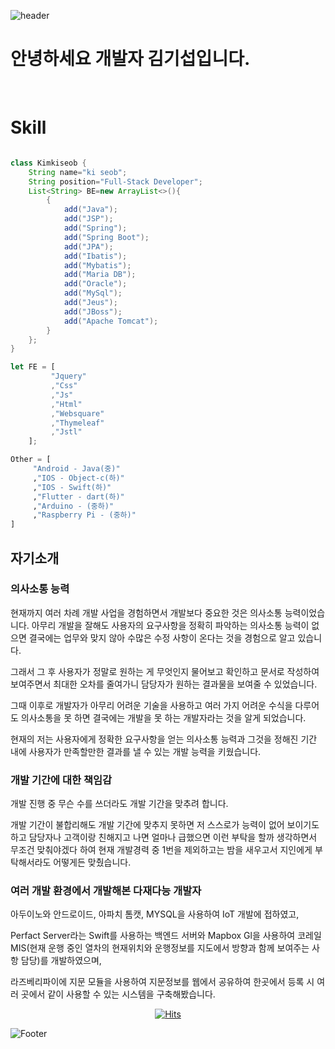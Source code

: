 ![header](https://capsule-render.vercel.app/api?type=waving&color=white&height=200&section=header&text=&fontSize=0)

<H1> 안녕하세요 개발자 김기섭입니다. </H1>
<br>

# Skill
```java

class Kimkiseob {
	String name="ki seob";
	String position="Full-Stack Developer";
	List<String> BE=new ArrayList<>(){
		{
			add("Java");
			add("JSP");
			add("Spring");
			add("Spring Boot");
			add("JPA");
			add("Ibatis");
			add("Mybatis");
			add("Maria DB");
			add("Oracle");
			add("MySql");
			add("Jeus");
			add("JBoss");
			add("Apache Tomcat");
		}
	};
}
```

```javaScript
let FE = [
         "Jquery"
         ,"Css"
         ,"Js"
         ,"Html"
         ,"Websquare"
         ,"Thymeleaf"
         ,"Jstl"
	];
```

```python
Other = [
     "Android - Java(중)"
     ,"IOS - Object-c(하)"
     ,"IOS - Swift(하)"
     ,"Flutter - dart(하)"
     ,"Arduino - (중하)"
     ,"Raspberry Pi - (중하)"
] 
```
## 자기소개 

### 의사소통 능력
현재까지 여러 차례 개발 사업을 경험하면서 개발보다 중요한 것은 의사소통 능력이었습니다.
아무리 개발을 잘해도 사용자의 요구사항을 정확히 파악하는 의사소통 능력이 없으면 결국에는 업무와 맞지 않아 수많은 수정 사항이 온다는 것을 경험으로 알고 있습니다.

그래서 그 후 사용자가 정말로 원하는 게 무엇인지 물어보고 확인하고 문서로 작성하여 보여주면서 최대한 오차를 줄여가니 담당자가 원하는 결과물을 보여줄 수 있었습니다.

그때 이후로 개발자가 아무리 어려운 기술을 사용하고 여러 가지 어려운 수식을 다루어도 의사소통을 못 하면 결국에는 개발을 못 하는 개발자라는 것을 알게 되었습니다.

현재의 저는 사용자에게 정확한 요구사항을 얻는 의사소통 능력과 그것을 정해진 기간 내에 사용자가 만족할만한 결과를 낼 수 있는 개발 능력을 키웠습니다.

### 개발 기간에 대한 책임감
개발 진행 중 무슨 수를 쓰더라도 개발 기간을 맞추려 합니다.

개발 기간이 불합리해도 개발 기간에 맞추지 못하면 저 스스로가 능력이 없어 보이기도 하고 담당자나 고객이랑 친해지고 나면 얼마나 급했으면 이런 부탁을 할까 생각하면서 무조건 맞춰야겠다 하여 현재 개발경력 중 1번을 제외하고는 밤을 새우고서 지인에게 부탁해서라도 어떻게든 맞췄습니다.

### 여러 개발 환경에서 개발해본 다재다능 개발자
아두이노와 안드로이드, 아파치 톰캣, MYSQL을 사용하여 IoT 개발에 접하였고,

Perfact Server라는 Swift를 사용하는 백엔드 서버와 Mapbox Gl을 사용하여 코레일 MIS(현재 운행 중인 열차의 현재위치와 운행정보를 지도에서 방향과 함께 보여주는 사항 담당)를 개발하였으며,

라즈베리파이에 지문 모듈을 사용하여 지문정보를 웹에서 공유하여 한곳에서 등록 시 여러 곳에서 같이 사용할 수 있는 시스템을 구축해봤습니다.



<div align=center>

[![Hits](https://hits.seeyoufarm.com/api/count/incr/badge.svg?url=https%3A%2F%2Fgithub.com%2Fkimkisum%2Fkimkisum&count_bg=%2379C83D&title_bg=%23555555&icon=&icon_color=%23E7E7E7&title=hits&edge_flat=false)](https://hits.seeyoufarm.com)

</div>

![Footer](https://capsule-render.vercel.app/api?type=waving&color=white&height=200&section=footer)
